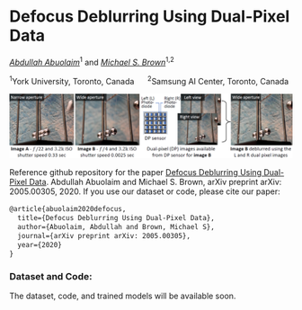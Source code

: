# Defocus Deblurring Using Dual-Pixel Data

*[Abdullah Abuolaim](http://www.eecs.yorku.ca/~abuolaim/)*<sup>1</sup>
and *[Michael S. Brown](http://www.eecs.yorku.ca/~mbrown/)*<sup>1,2</sup>

<sup>1</sup>York University, Toronto, Canada &nbsp;&nbsp; &nbsp; <sup>2</sup>Samsung AI Center, Toronto, Canada

![teaser](teaser.png)

Reference github repository for the paper [Defocus Deblurring Using Dual-Pixel Data](https://arxiv.org/pdf/2005.00305.pdf). Abdullah Abuolaim and Michael S. Brown, arXiv preprint arXiv: 2005.00305, 2020. If you use our dataset or code, please cite our paper:
```
@article{abuolaim2020defocus,
  title={Defocus Deblurring Using Dual-Pixel Data},
  author={Abuolaim, Abdullah and Brown, Michael S},
  journal={arXiv preprint arXiv: 2005.00305},
  year={2020}
}
```

### Dataset and Code:
The dataset, code, and trained models will be available soon.
